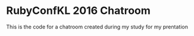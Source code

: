 # RubyConfKL 2016 Chatroom

This is the code for a chatroom created during my study for my prentation
